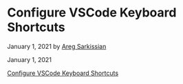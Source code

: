 # Configure VSCode Keyboard Shortcuts

January 1, 2021 by [Areg Sarkissian](https://aregsar.com/about)

January 1, 2021

[Configure VSCode Keyboard Shortcuts](https://aregsar.com/blog/2021/configure-vscode-keyboard-shortcuts)

